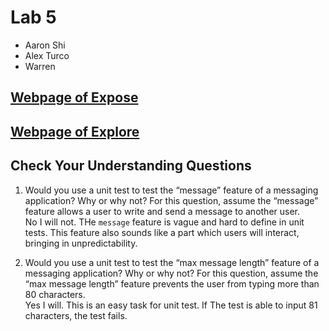 # Lab 5

- Aaron Shi
- Alex Turco
- Warren

## [Webpage of Expose](https://cse110-lab5-aaron-alex-warren.github.io/Lab5_Starter/expose.html)
## [Webpage of Explore](https://cse110-lab5-aaron-alex-warren.github.io/Lab5_Starter/explore.html)


## Check Your Understanding Questions
1) Would you use a unit test to test the “message” feature of a messaging application? Why or why not? For this question, assume the “message” feature allows a user to write and send a message to another user.\
    No I will not. THe `message` feature is vague and hard to define in unit tests. This feature also sounds like a part which users will interact, bringing in unpredictability.

2) Would you use a unit test to test the “max message length” feature of a messaging application? Why or why not? For this question, assume the “max message length” feature prevents the user from typing more than 80 characters.\
    Yes I will. This is an easy task for unit test. If The test is able to input 81 characters, the test fails.